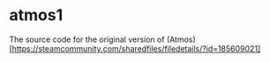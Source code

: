# atmos1
The source code for the original version of (Atmos)[https://steamcommunity.com/sharedfiles/filedetails/?id=185609021]
